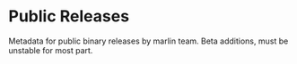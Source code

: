 # Public Releases
Metadata for public binary releases by marlin team.
Beta additions, must be unstable for most part.